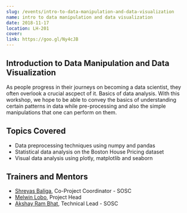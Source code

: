 ```yaml
---
slug: /events/intro-to-data-manipulation-and-data-visualization
name: intro to data manipulation and data visualization
date: 2018-11-17
location: LH-201
cover: 
link: https://goo.gl/Ny4cJB
---
```


## Introduction to Data Manipulation and Data Visualization
As people progress in their journeys on becoming a data scientist, they often overlook a crucial ascpect of it. Basics of data analysis. With this workshop, we hope to be able to convey the basics of understanding certain patterns in data while pre-processing and also the simple manipulations that one can perform on them.

## Topics Covered
- Data preprocessing techniques using numpy and pandas
- Statistical data analysis on the Boston House Pricing dataset
- Visual data analysis using plotly, matplotlib and seaborn

## Trainers and Mentors
- [Shreyas Baliga](https://github.com/ShreyasBaliga), Co-Project Coordinator - SOSC
- [Melwin Lobo](https://github.com/melwinlobo18), Project Head
- [Akshay Ram Bhat](https://github.com/akshayrb22), Technical Lead - SOSC